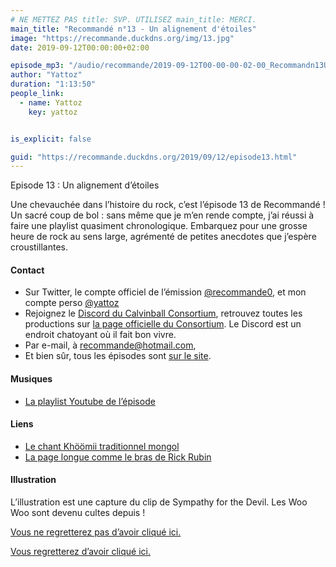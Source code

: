 ```yaml
---
# NE METTEZ PAS title: SVP. UTILISEZ main_title: MERCI.
main_title: "Recommandé n°13 - Un alignement d'étoiles"
image: "https://recommande.duckdns.org/img/13.jpg"
date: 2019-09-12T00:00:00+02:00

episode_mp3: "/audio/recommande/2019-09-12T00-00-00-02-00_Recommandn13Unalignementdtoiles.mp3"
author: "Yattoz"
duration: "1:13:50"
people_link: 
  - name: Yattoz
    key: yattoz


is_explicit: false

guid: "https://recommande.duckdns.org/2019/09/12/episode13.html"
---
```


<PodcastHeader/>

<!-- ECRIRE LA DESCRIPTION DE L'EPISODE SOUS CETTE LIGNE -->


 Episode 13 : Un alignement d’étoiles 

<p>Une chevauchée dans l’histoire du rock, c’est l’épisode 13 de Recommandé ! Un sacré coup de bol : sans même que je m’en rende compte, j’ai réussi à faire une playlist quasiment chronologique. Embarquez pour une grosse heure de rock au sens large, agrémenté de petites anecdotes que j’espère croustillantes.</p>

<h4>Contact</h4>

<ul>
  <li>Sur Twitter, le compte officiel de l’émission <a href="https://twitter.com/recommande0" rel="nofollow">@recommande0</a>, et mon compte perso <a href="https://twitter.com/yattoz" rel="nofollow">@yattoz</a></li>
  <li>Rejoignez le <a href="https://discord.gg/4RnA9v7" rel="nofollow">Discord du Calvinball Consortium</a>, retrouvez toutes les productions sur <a href="https://calvinballradio.wordpress.com/" rel="nofollow">la page officielle du Consortium</a>. Le Discord est un endroit chatoyant où il fait bon vivre.</li>
  <li>Par e-mail, à <a href="mailto:recommande@hotmail.com" rel="nofollow">recommande@hotmail.com</a>,</li>
  <li>Et bien sûr, tous les épisodes sont <a href="https://recommande.duckdns.org" rel="nofollow">sur le site</a>.</li>
</ul>

<h4>Musiques</h4>

<ul>
  <li><a href="https://www.youtube.com/playlist?list=PLNjXbZkItxtYWSc8_fW9phoiTehMcjbi-" rel="nofollow">La playlist Youtube de l’épisode</a></li>
</ul>

<h4>Liens</h4>

<ul>
  <li><a href="https://fr.wikipedia.org/wiki/Kh%C3%B6%C3%B6mii" rel="nofollow">Le chant Khöömii traditionnel mongol</a></li>
  <li><a href="https://fr.wikipedia.org/wiki/Rick_Rubin" rel="nofollow">La page longue comme le bras de Rick Rubin</a></li>
</ul>

<h4>Illustration</h4>

<p>L’illustration est une capture du clip de Sympathy for the Devil. Les Woo Woo sont devenu cultes depuis !</p>

<p><a href="https://www.youtube.com/watch?v=civuoU_NE38" rel="nofollow">Vous ne regretterez pas d’avoir cliqué ici.</a></p>

<p><a href="https://www.youtube.com/watch?v=cpJW58BSG68" rel="nofollow">Vous regretterez d’avoir cliqué ici.</a></p>


